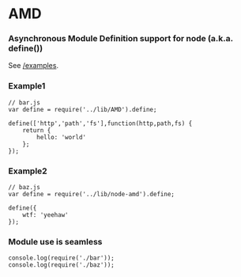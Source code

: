 # AMD
### Asynchronous Module Definition support for node (a.k.a. define())

See [/examples](https://github.com/CrabDude/node-amd/tree/master/examples).

### Example1

	// bar.js
	var define = require('../lib/AMD').define;
	
	define(['http','path','fs'],function(http,path,fs) {
		return {
			hello: 'world'
		};
	});
	
### Example2

	// baz.js
	var define = require('../lib/node-amd').define;
	
	define({
		wtf: 'yeehaw'
	});
	
### Module use is seamless

	console.log(require('./bar'));
	console.log(require('./baz'));